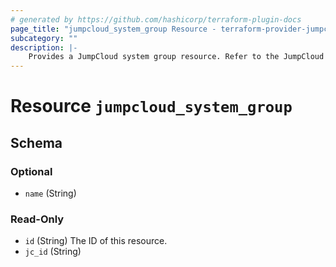 ```yaml
---
# generated by https://github.com/hashicorp/terraform-plugin-docs
page_title: "jumpcloud_system_group Resource - terraform-provider-jumpcloud"
subcategory: ""
description: |-
    Provides a JumpCloud system group resource. Refer to the JumpCloud API model https://docs.jumpcloud.com/2.0/models/usergroup for further details.
---
```


# Resource `jumpcloud_system_group`




<!-- schema generated by tfplugindocs -->
## Schema

### Optional

- `name` (String)

### Read-Only

- `id` (String) The ID of this resource.
- `jc_id` (String)


